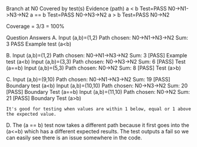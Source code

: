 Branch at N0	Covered by test(s)	Evidence (path)
a < b			Test=PASS			N0->N1->N3->N2
a == b 			Test=PASS			N0->N3->N2
a > b 			Test=PASS			N0->N2

Coverage = 3/3 = 100%

Question Answers
A.  Input (a,b)=(1,2)
	Path chosen: N0->N1->N3->N2
	Sum: 3
	PASS Example test (a<b)
	
B.  Input (a,b)=(1,2)
	Path chosen: N0->N1->N3->N2
	Sum: 3
	[PASS] Example test (a<b)
	Input (a,b)=(3,3)
	Path chosen: N0->N3->N2
	Sum: 6
	[PASS] Test (a==b)
	Input (a,b)=(5,3)
	Path chosen: N0->N2
	Sum: 8
	[PASS] Test (a>b)
	
C. 	Input (a,b)=(9,10)
	Path chosen: N0->N1->N3->N2
	Sum: 19
	[PASS] Boundary test (a<b)
	Input (a,b)=(10,10)
	Path chosen: N0->N3->N2
	Sum: 20
	[PASS] Boundary Test (a==b)
	Input (a,b)=(11,10)
	Path chosen: N0->N2
	Sum: 21
	[PASS] Boundary Test (a>b)
	
	It's good for testing when values are within 1 below, equal or 1 above the expected value.
	
D. 	The (a == b) test now takes a different path because it first goes into the (a<=b) which has a different expected results.
	The test outputs a fail so we can easily see there is an issue somewhere in the code.